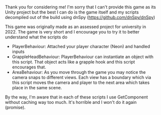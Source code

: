 Thank you for considering me!
I'm sorry that I can't provide this game as its Unity project but the best I can do is the game itself and my scripts decompiled out of the build using dnSpy (https://github.com/dnSpy/dnSpy)

This game was originally made as an assessed project for university in 2022.
The game is very short and I encourage you to try it to better understand what the scripts do
- PlayerBehaviour: Attached your player character (Neon) and handled inputs
- GrappleHeadBehaviour: PlayerBehaviour can instantiate an object with this script. That object acts like a grapple hook and this script encourages that.
- AreaBehaviour: As you move through the game you may notice the camera snaps to different views. Each view has a boundary which via this script moves the camera and player to the next area which takes place in the same scene.

By the way, I'm aware that in each of these scripts I use GetComponent without caching way too much. It's horrible and I won't do it again (promise).